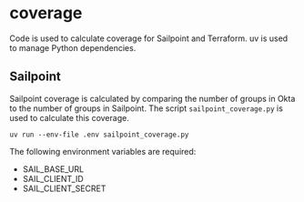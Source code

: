# coverage
Code is used to calculate coverage for Sailpoint and Terraform. uv is used to manage Python dependencies.

## Sailpoint
Sailpoint coverage is calculated by comparing the number of groups in Okta to the number of groups in Sailpoint. The script `sailpoint_coverage.py` is used to calculate this coverage.

```
uv run --env-file .env sailpoint_coverage.py
```

The following environment variables are required:
- SAIL_BASE_URL
- SAIL_CLIENT_ID
- SAIL_CLIENT_SECRET
